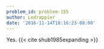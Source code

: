 ```yaml
---
problem_id: problem-155
author: Ledrappier
date: '2016-11-14T18:16:23-08:00'
---
```

Yes. {{< cite shub1985expanding >}}

